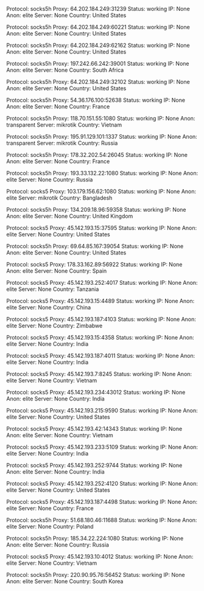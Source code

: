 Protocol: socks5h
Proxy: 64.202.184.249:31239
Status: working
IP: None
Anon: elite
Server: None
Country: United States

Protocol: socks5h
Proxy: 64.202.184.249:60221
Status: working
IP: None
Anon: elite
Server: None
Country: United States

Protocol: socks5h
Proxy: 64.202.184.249:62162
Status: working
IP: None
Anon: elite
Server: None
Country: United States

Protocol: socks5h
Proxy: 197.242.66.242:39001
Status: working
IP: None
Anon: elite
Server: None
Country: South Africa

Protocol: socks5h
Proxy: 64.202.184.249:32102
Status: working
IP: None
Anon: elite
Server: None
Country: United States

Protocol: socks5h
Proxy: 54.36.176.100:52638
Status: working
IP: None
Anon: elite
Server: None
Country: France

Protocol: socks5h
Proxy: 118.70.151.55:1080
Status: working
IP: None
Anon: transparent
Server: mikrotik
Country: Vietnam

Protocol: socks5h
Proxy: 195.91.129.101:1337
Status: working
IP: None
Anon: transparent
Server: mikrotik
Country: Russia

Protocol: socks5h
Proxy: 178.32.202.54:26045
Status: working
IP: None
Anon: elite
Server: None
Country: France

Protocol: socks5h
Proxy: 193.33.132.22:1080
Status: working
IP: None
Anon: elite
Server: None
Country: Russia

Protocol: socks5
Proxy: 103.179.156.62:1080
Status: working
IP: None
Anon: elite
Server: mikrotik
Country: Bangladesh

Protocol: socks5h
Proxy: 134.209.18.96:59358
Status: working
IP: None
Anon: elite
Server: None
Country: United Kingdom

Protocol: socks5
Proxy: 45.142.193.15:37595
Status: working
IP: None
Anon: elite
Server: None
Country: United States

Protocol: socks5h
Proxy: 69.64.85.167:39054
Status: working
IP: None
Anon: elite
Server: None
Country: United States

Protocol: socks5
Proxy: 178.33.162.89:56922
Status: working
IP: None
Anon: elite
Server: None
Country: Spain

Protocol: socks5
Proxy: 45.142.193.252:4017
Status: working
IP: None
Anon: elite
Server: None
Country: Tanzania

Protocol: socks5
Proxy: 45.142.193.15:4489
Status: working
IP: None
Anon: elite
Server: None
Country: China

Protocol: socks5
Proxy: 45.142.193.187:4103
Status: working
IP: None
Anon: elite
Server: None
Country: Zimbabwe

Protocol: socks5
Proxy: 45.142.193.15:4358
Status: working
IP: None
Anon: elite
Server: None
Country: India

Protocol: socks5
Proxy: 45.142.193.187:4011
Status: working
IP: None
Anon: elite
Server: None
Country: India

Protocol: socks5
Proxy: 45.142.193.7:8245
Status: working
IP: None
Anon: elite
Server: None
Country: Vietnam

Protocol: socks5
Proxy: 45.142.193.234:43012
Status: working
IP: None
Anon: elite
Server: None
Country: India

Protocol: socks5
Proxy: 45.142.193.215:9590
Status: working
IP: None
Anon: elite
Server: None
Country: United States

Protocol: socks5
Proxy: 45.142.193.42:14343
Status: working
IP: None
Anon: elite
Server: None
Country: Vietnam

Protocol: socks5
Proxy: 45.142.193.233:5109
Status: working
IP: None
Anon: elite
Server: None
Country: India

Protocol: socks5
Proxy: 45.142.193.252:9744
Status: working
IP: None
Anon: elite
Server: None
Country: India

Protocol: socks5
Proxy: 45.142.193.252:4120
Status: working
IP: None
Anon: elite
Server: None
Country: United States

Protocol: socks5
Proxy: 45.142.193.187:4498
Status: working
IP: None
Anon: elite
Server: None
Country: France

Protocol: socks5h
Proxy: 51.68.180.46:11688
Status: working
IP: None
Anon: elite
Server: None
Country: Poland

Protocol: socks5h
Proxy: 185.34.22.224:1080
Status: working
IP: None
Anon: elite
Server: None
Country: Russia

Protocol: socks5
Proxy: 45.142.193.10:4012
Status: working
IP: None
Anon: elite
Server: None
Country: Vietnam

Protocol: socks5h
Proxy: 220.90.95.76:56452
Status: working
IP: None
Anon: elite
Server: None
Country: South Korea

